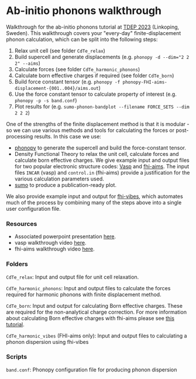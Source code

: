 # Ab-initio phonons walkthrough

Walkthrough for the ab-initio phonons tutorial at [TDEP 2023](https://liu.se/en/research/tdep2023) (Linkoping, Sweden). This walkthrough covers your "every-day" finite-displacement phonon calculation, which can be split into the following steps:

1. Relax unit cell (see folder `CdTe_relax`)
2. Build supercell and generate displacements (e.g. `phonopy -d --dim="2 2 2" --aims`)
3. Calculate forces (see folder `CdTe_harmonic_phonons`)
4. Calculate born effective charges if required (see folder `CdTe_born`)
5. Build force constant tensor (e.g. `phonopy -f phonopy-FHI-aims-displacement-{001..004}/aims.out`)
6. Use the force constant tensor to calculate property of interest (e.g. `phonopy -p -s band.conf`)
7. Plot results for  (e.g. `sumo-phonon-bandplot --filename FORCE_SETS --dim 2 2 2`)

One of the strengths of the finite displacement method is that it is modular - so we can use various methods and tools for calculating the forces or post-processing results. In this case we use:
- [phonopy](https://phonopy.github.io/phonopy/) to generate the supercell and build the force-constant tensor.
- Density Functional Theory to relax the unit cell, calculate forces and calculate born effective charges. We give example input and output files for two popular electronic structure codes: [Vasp](https://www.vasp.at/) and [fhi-aims](https://fhi-aims.org/). The input files `INCAR` (vasp) and `control.in` (fhi-aims) provide a justification for the various calculation parameters used.
- [sumo](https://smtg-ucl.github.io/sumo/) to produce a publication-ready plot.

We also provide example input and output for [fhi-vibes](https://vibes-developers.gitlab.io/vibes/), which automates much of the process by combining many of the steps above into a single user configuration file. 

### Resources

- Associated powerpoint presentation [here]().
- vasp walkthrough video [here]().
- fhi-aims walkthrough video [here]().

### Folders

`CdTe_relax`: Input and output file for unit cell relaxation.

`CdTe_harmonic_phonons`: Input and output files to calculate the forces required for harmonic phonons with finite displacement method.

`CdTe_born`: Input and output for calculating Born effective charges. These are required for the non-analytical charge correction. For more information about calculating Born effective charges with fhi-aims please see [this tutorial](https://fhi-aims-club.gitlab.io/tutorials/phonons-with-fhi-vibes/phonons/5_BEC/exercise-5/).

`CdTe_harmonic_vibes` (FHI-aims only): Input and output files to calculating a phonon dispersion using fhi-vibes

### Scripts

`band.conf`: Phonopy configuration file for producing phonon dispersion
